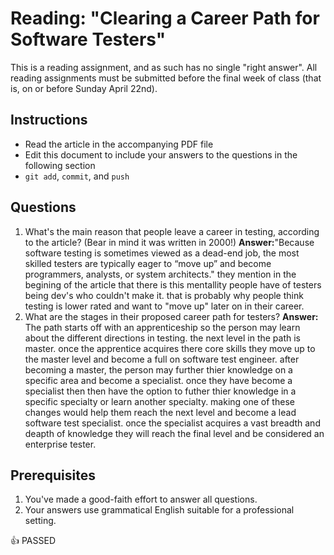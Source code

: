 Reading: "Clearing a Career Path for Software Testers"
=====================================================

This is a reading assignment, and as such has no single "right answer". All reading assignments must be submitted before the final week of class (that is, on or before Sunday April 22nd).

Instructions
------------

* Read the article in the accompanying PDF file
* Edit this document to include your answers to the questions in the following section
* `git add`, `commit`, and `push`

Questions
---------

1. What's the main reason that people leave a career in testing, according to the article? (Bear in mind it was written in 2000!) **Answer:**"Because software testing is sometimes viewed as a dead-end job, the most skilled testers are typically eager to “move up” and become programmers, analysts, or system architects." they mention in the begining of the article that there is this mentallity people have of testers being dev's who couldn't make it. that is probably why people think testing is lower rated and want to "move up" later on in their career.
1. What are the stages in their proposed career path for testers? **Answer:** The path starts off with an apprenticeship so the person may learn about the different directions in testing. the next level in the path is master. once the apprentice acquires there core skills they move up to the master level and become a full on software test engineer. after becoming a master, the person may further thier knowledge on a specific area and become a specialist. once they have become a specialist then then have the option to futher thier knowledge in a specific specialty or learn another specialty. making one of these changes would help them reach the next level and become a lead software test specialist. once the specialist acquires a vast breadth and deapth of knowledge they will reach the final level and be considered an enterprise tester.  

Prerequisites
-------------

1. You've made a good-faith effort to answer all questions.
1. Your answers use grammatical English suitable for a professional setting.

:+1: PASSED
